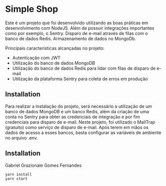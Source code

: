 # Simple Shop

Este é um projeto que foi desenvolvido utilizando as boas práticas em desenvolvimento com NodeJS. Além de possuir integrações importantes como por exemplo, o Sentry. Disparo de e-mail através de filas com o banco de dados Redis. Armazenamento de dados no MongoDb.

Principais características alcançadas no projeto:
- Autenticação com JWT
- Utilização do banco de dados MongoDB
- Utilização do banco de dados Redis para lidar com filas de disparo de e-mail
- Utilização da plataforma Sentry para coleta de erros em produção

## Installation

Para realizar a  instalação do projeto, será necessário a utilização de um banco de dados MongoDB e um banco Redis, além da criação de uma conta no Sentry para obter as credenciais de integração e por fim credenciais para disparo de e-mail. Neste projeto, foi utilizado o MailTrap (gratuito) como serviço de disparo de e-mail. Após terem em mãos os dados de acesso a esses bancos, basta configurar as variáveis de ambiente no arquivo .env. 

## Installation
Gabriel Grazionale Gomes Fernandes

```bash
yarn install
yarn start
```
